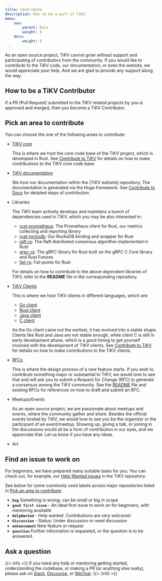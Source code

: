```yaml
---
title: Contribute
description: How to be a part of TiKV
menu:
    nav:
        parent: Docs
        weight: 6
    docs:
        weight: 6
---
```


As an open source project, TiKV cannot grow without support and participating of contributors from the community. If you would like to contribute to the TiKV code, our documentation, or even the website, we would appreciate your help. And we are glad to provide any support along the way.

## How to be a TiKV Contributor

If a PR (Pull Request) submitted to the TIKV related projects by you is approved and merged, then you become a TiKV Contributor.

## Pick an area to contribute

You can choose the one of the following areas to contribute:

- [TiKV core](https://github.com/tikv/tikv)

    This is where we host the core code base of the TiKV project, which is developed in Rust. See [Contribute to TiKV](https://github.com/tikv/tikv/blob/master/CONTRIBUTING.md) for details on how to make contributions to the TiKV core code base.

- [TiKV documentation](https://github.com/tikv/website/tree/master/content/docs)

    We host our documentation within the [TiKV website] repository. The documentation is generated via the Hugo framework. See [Contribute to Docs](../docs) for detailed steps of contribution.

- Libraries

    The TiKV team actively develops and maintains a bunch of dependencies used in TiKV, which you may be also interested in:

    - [rust-prometheus](https://github.com/pingcap/rust-prometheus): The Prometheus client for Rust, our metrics collecting and reporting library
    - [rust-rocksdb](https://github.com/pingcap/rust-rocksdb): Our RocksDB binding and wrapper for Rust
    - [raft-rs](https://github.com/pingcap/raft-rs): The Raft distributed consensus algorithm implemented in Rust
    - [grpc-rs](https://github.com/pingcap/grpc-rs): The gRPC library for Rust built on the gRPC C Core library and Rust Futures
    - [fail-rs](https://github.com/pingcap/fail-rs): Fail points for Rust
    
    For details on how to contribute to the above dependent libraries of TiKV, refer to the **README** file in the corresponding repository.


- [TiKV Clients](https://github.com/tikv)

    This is where we host TiKV clients in different languages, which are:

    - [Go client](https://github.com/tikv/client-go)
    - [Rust client](https://github.com/tikv/client-rust)
    - [Java client](https://github.com/tikv/client-java)
    - [C client](https://github.com/tikv/client-c)

    As the Go client came out the earliest, it has evolved into a stable shape. Clients like Rust and Java are not stable enough, while client C is still in early development phase, which is a good timing to get yourself involved with the development of TiKV clients. See [Contribute to TiKV](https://github.com/tikv/tikv/blob/master/CONTRIBUTING.md) for details on how to make contributions to the TiKV clients.

- [RFCs](https://github.com/tikv/rfcs)

    This is where the design process of a new feature starts. If you wish to contribute something major or substantial to TiKV, we would love to see that and will ask you to submit a Request for Change (RFC) to generate a consensus among the TiKV community. See the [README](https://github.com/tikv/rfcs/blob/master/README.md) file and existing RFCs for references on how to draft and submit an RFC.

- Meetups/Events

    As an open source project, we are passionate about meetups and events, where the community gather and share. Besides the official events hosted by TiKV, we would love to see you be the organizer or the participant of an event/meetup. Showing up, giving a talk, or joining in the discussions would all be a form of contribution in our eyes, and we appreciate that. Let us know if you have any ideas.

- Art

## Find an issue to work on

For beginners, we have prepared many suitable tasks for you. You can check out, for example, our [Help Wanted issues](https://github.com/tikv/tikv/issues?q=is%3Aissue+is%3Aopen+label%3A%22S%3A+HelpWanted%22) in the TiKV repository.

See below for some commonly used labels across major repositories listed in [Pick an area to contribute](#pick-an-area-to-contribute):

- **`bug`** Something is wrong; can be small or big in scope
- **`good first issue`** - An ideal first issue to work on for beginners, with mentoring available
- **`HelpWanted`** - Help wanted. Contributions are very welcome!
- **`Discussion`** - Status: Under discussion or need discussion
- **`enhancement`** New feature or request
- **`question`** Further information is requested, or the question is to be answered.

## Ask a question

{{< info >}}
If you need any help or mentoring getting started, understanding the codebase, or making a PR (or anything else really), please ask on [Slack](https://join.slack.com/t/tikv-wg/shared_invite/enQtNTUyODE4ODU2MzI0LTgzZDQ3NzZlNDkzMGIyYjU1MTA0NzIwMjFjODFiZjA0YjFmYmQyOTZiNzNkNzg1N2U1MDdlZTIxNTU5NWNhNjk), [Discourse](https://forum.tikv.org/c/tikv), or [WeChat](https://github.com/tikv/tikv#wechat).
{{< /info >}}


 

 



